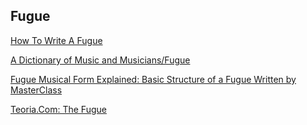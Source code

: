 ## Fugue

[How To Write A Fugue](https://composerfocus.com/how-to-write-a-fugue/)

[A Dictionary of Music and Musicians/Fugue](https://en.wikisource.org/wiki/A_Dictionary_of_Music_and_Musicians/Fugue)

[Fugue Musical Form Explained: Basic Structure of a Fugue
Written by MasterClass](https://www.masterclass.com/articles/fugue-musical-form-explained)

[Teoria.Com: The Fugue](https://www.teoria.com/en/tutorials/forms/contrapuntal/04-fugue.php)
